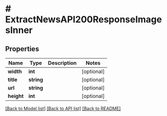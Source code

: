 # # ExtractNewsAPI200ResponseImagesInner

## Properties

Name | Type | Description | Notes
------------ | ------------- | ------------- | -------------
**width** | **int** |  | [optional]
**title** | **string** |  | [optional]
**url** | **string** |  | [optional]
**height** | **int** |  | [optional]

[[Back to Model list]](../../README.md#models) [[Back to API list]](../../README.md#endpoints) [[Back to README]](../../README.md)
